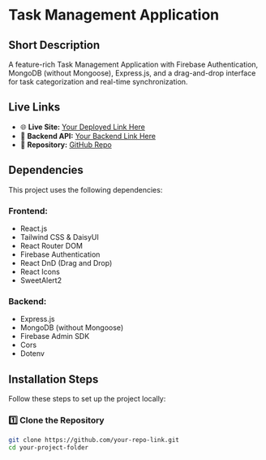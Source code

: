 # Task Management Application

## Short Description
A feature-rich Task Management Application with Firebase Authentication, MongoDB (without Mongoose), Express.js, and a drag-and-drop interface for task categorization and real-time synchronization.

## Live Links
- 🌐 **Live Site:** [Your Deployed Link Here](https://task-manager-todo-4bced.firebaseapp.com)
- 🔧 **Backend API:** [Your Backend Link Here](https://github.com/Sushanta65/task-manager-todo-server)
- 📂 **Repository:** [GitHub Repo](https://github.com/Sushanta65/task-manager-todo)

## Dependencies
This project uses the following dependencies:

### Frontend:
- React.js
- Tailwind CSS & DaisyUI
- React Router DOM
- Firebase Authentication
- React DnD (Drag and Drop)
- React Icons
- SweetAlert2

### Backend:
- Express.js
- MongoDB (without Mongoose)
- Firebase Admin SDK
- Cors
- Dotenv

## Installation Steps
Follow these steps to set up the project locally:

### 1️⃣ Clone the Repository
```sh
git clone https://github.com/your-repo-link.git
cd your-project-folder
